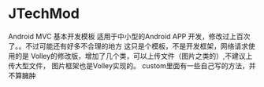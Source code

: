 # JTechMod
Android MVC 基本开发模板
适用于中小型的Android APP 开发，修改过上百次了。。不过可能还有好多不合理的地方
这只是个模板，不是开发框架，网络请求使用的是 Volley的修改版，增加了几个类，可以上传文件（图片之类的）,不建议上传大型文件，
图片框架也是Volley实现的。
custom里面有一些自己写的方法，并不算臃肿
